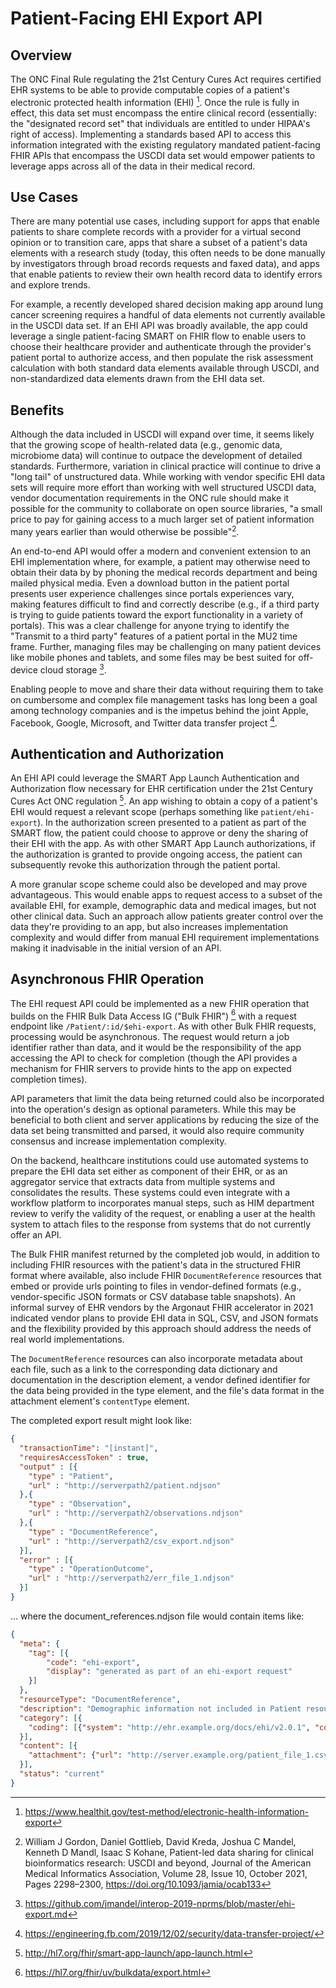 # Patient-Facing EHI Export API

## Overview
The ONC Final Rule regulating the 21st Century Cures Act requires certified EHR systems to be able to provide computable copies of a patient's electronic protected health information (EHI) [^1]. Once the rule is fully in effect, this data set must encompass the entire clinical record (essentially: the "designated record set" that individuals are entitled to under HIPAA's right of access). Implementing a standards based API to access this information integrated with the existing regulatory mandated patient-facing FHIR APIs that encompass the USCDI data set would empower patients to leverage apps across all of the data in their medical record.

## Use Cases
There are many potential use cases, including support for apps that enable patients to share complete records with a provider for a virtual second opinion or to transition care, apps that share a subset of a patient's data elements with a research study (today, this often needs to be done manually by investigators through broad records requests and faxed data), and apps that enable patients to review their own health record data to identify errors and explore trends.

For example, a recently developed shared decision making app around lung cancer screening requires a handful of data elements not currently available in the USCDI data set. If an EHI API was broadly available, the app could leverage a single patient-facing SMART on FHIR flow to enable users to choose their healthcare provider and authenticate through the provider's patient portal to authorize access, and then populate the risk assessment calculation with both standard data elements available through USCDI, and non-standardized data elements drawn from the EHI data set. 

## Benefits 
Although the data included in USCDI will expand over time, it seems likely that the growing scope of health-related data (e.g., genomic data, microbiome data) will continue to outpace the development of detailed standards. Furthermore, variation in clinical practice will continue to drive a "long tail" of unstructured data. While working with vendor specific EHI data sets will require more effort than working with well structured USCDI data, vendor documentation requirements in the ONC rule should make it possible for the community to collaborate on open source libraries, "a small price to pay for gaining access to a much larger set of patient information many years earlier than would otherwise be possible"[^2]. 

An end-to-end API would offer a modern and convenient extension to an EHI implementation where, for example, a patient may otherwise need to obtain their data by by phoning the medical records department and being mailed physical media. Even a download button in the patient portal presents user experience challenges since portals experiences vary, making features difficult to find and correctly describe (e.g., if a third party is trying to guide patients toward the export functionality in a variety of portals). This was a clear challenge for anyone trying to identify the "Transmit to a third party" features of a patient portal in the MU2 time frame. Further, managing files may be challenging on many patient devices like mobile phones and tablets, and some files may be best suited for off-device cloud storage [^3]. 

Enabling people to move and share their data without requiring them to take on cumbersome and complex file management tasks has long been a goal among technology companies and is the impetus behind the joint Apple, Facebook, Google, Microsoft, and Twitter data transfer project [^4].

## Authentication and Authorization
An EHI API could leverage the SMART App Launch Authentication and Authorization flow necessary for EHR certification under the 21st Century Cures Act ONC regulation [^5]. An app wishing to obtain a copy of a patient's EHI would request a relevant scope (perhaps something like `patient/ehi-export`). In the authorization screen presented to a patient as part of the SMART flow, the patient could choose to approve or deny the sharing of their EHI with the app. As with other SMART App Launch authorizations, if the authorization is granted to provide ongoing access, the patient can subsequently revoke this authorization through the patient portal. 

A more granular scope scheme could also be developed and may prove advantageous. This would enable apps to request access to a subset of the available EHI, for example, demographic data and medical images, but not other clinical data. Such an approach allow patients greater control over the data they're providing to an app, but also increases implementation complexity and would differ from manual EHI requirement implementations making it inadvisable in the initial version of an API.

## Asynchronous FHIR Operation
The EHI request API could be implemented as a new FHIR operation that builds on the FHIR Bulk Data Access IG ("Bulk FHIR") [^6] with a request endpoint like `/Patient/:id/$ehi-export`. As with other Bulk FHIR requests, processing would be asynchronous. The request would return a job identifier rather than data, and it would be the responsibility of the app accessing the API to check for completion (though the API  provides a mechanism for FHIR servers to provide hints to the app on expected completion times). 

API parameters that limit the data being returned could also be incorporated into the operation's design as optional parameters. While this may be beneficial to both client and server applications by reducing the size of the data set being transmitted and parsed, it would also require community consensus and increase implementation complexity.

On the backend, healthcare institutions could use automated systems to prepare the EHI data set either as component of their EHR, or as an aggregator service that extracts data from multiple systems and consolidates the results. These systems could even integrate with a workflow platform to incorporates manual steps, such as HIM department review to verify the validity of the request, or enabling a user at the health system to attach files to the response from systems that do not currently offer an API. 

The Bulk FHIR manifest returned by the completed job would, in addition to including FHIR resources with the patient's data in the structured FHIR format where available, also include FHIR `DocumentReference` resources that embed or provide urls pointing to files in vendor-defined formats (e.g., vendor-specific JSON formats or CSV database table snapshots). An informal survey of EHR vendors by the Argonaut FHIR accelerator in 2021 indicated vendor plans to provide EHI data in SQL, CSV, and JSON formats and the flexibility provided by this approach should address the needs of real world implementations.

The `DocumentReference` resources can also incorporate metadata about each file, such as a link to the corresponding data dictionary and documentation in the description element, a vendor defined identifier for the data being provided in the type element, and the file's data format in the attachment element's `contentType` element.

The completed export result might look like:
```json
{
  "transactionTime": "[instant]",
  "requiresAccessToken" : true,
  "output" : [{
    "type" : "Patient",
    "url" : "http://serverpath2/patient.ndjson"
  },{
    "type" : "Observation",
    "url" : "http://serverpath2/observations.ndjson"
  },{
    "type" : "DocumentReference",
    "url" : "http://serverpath2/csv_export.ndjson"
  }],
  "error" : [{
    "type" : "OperationOutcome",
    "url" : "http://serverpath2/err_file_1.ndjson"
  }]
}
```

... where the document_references.ndjson file would contain items like:

```json
{
  "meta": {
    "tag": [{ 
        "code": "ehi-export",
        "display": "generated as part of an ehi-export request"
    }]
  },
  "resourceType": "DocumentReference",
  "description": "Demographic information not included in Patient resource, described at http://vendor.com/docs/cures-ehi-demographics.html",
  "category": [{
    "coding": [{"system": "http://ehr.example.org/docs/ehi/v2.0.1", "code": "demo-table", "display": "Demographics table export"}]
  }],
  "content": [{
    "attachment": {"url": "http://server.example.org/patient_file_1.csv", "contentType": "text/csv"}
  }],
  "status": "current"
}
```
[^1]: https://www.healthit.gov/test-method/electronic-health-information-export
[^2]: William J Gordon, Daniel Gottlieb, David Kreda, Joshua C Mandel, Kenneth D Mandl, Isaac S Kohane, Patient-led data sharing for clinical bioinformatics research: USCDI and beyond, Journal of the American Medical Informatics Association, Volume 28, Issue 10, October 2021, Pages 2298–2300, https://doi.org/10.1093/jamia/ocab133
[^3]: https://github.com/jmandel/interop-2019-nprms/blob/master/ehi-export.md 
[^4]: https://engineering.fb.com/2019/12/02/security/data-transfer-project/
[^5]: http://hl7.org/fhir/smart-app-launch/app-launch.html
[^6]: https://hl7.org/fhir/uv/bulkdata/export.html
